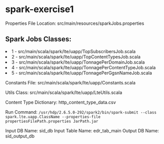 # spark-exercise1

Properties File Location: src/main/resources/sparkJobs.properties

## Spark Jobs Classes: 

<li> 1 - src/main/scala/spark/lte/uapp/TopSubscribersJob.scala </li>
<li> 2 - src/main/scala/spark/lte/uapp/TopContentTypesJob.scala </li>
<li> 3 - src/main/scala/spark/lte/uapp/TonnagePerDomainJob.scala </li>
<li> 4 - src/main/scala/spark/lte/uapp/TonnagePerContentTypeJob.scala </li>
<li> 5 - src/main/scala/spark/lte/uapp/TonnagePerGgsnNameJob.scala </li>

Constants File: src/main/scala/spark/lte/uapp/Constants.scala

Utils Class: src/main/scala/spark/lte/uapp/LteUtils.scala

Content Type Dictionary: http_content_type_data.csv

Run Command: 
```/usr/hdp/2.6.5.0-292/spark2/bin/spark-submit --class spark.lte.uapp.ClassName --properties-file propertiesFilePath.properties JarPath.jar```

Input DB Name: sid_db
Input Table Name: edr_tab_main
Output DB Name: sid_output_db
